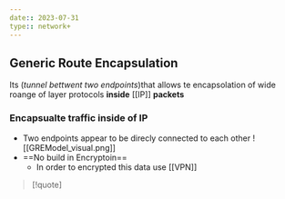 ```yaml
---
date:: 2023-07-31
type:: network+
---
```

## Generic Route Encapsulation 

Its (*tunnel bettwent two endpoints*)that allows te encapsolation of wide roange of layer protocols 
**inside** [[IP]] **packets** 


### Encapsualte traffic inside of IP 

- Two endpoints  appear to be direcly connected to each other 
	![[GREModel_visual.png]]
- ==No build in Encryptoin==
	- In order to encrypted this data use [[VPN]]


>[!quote]